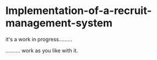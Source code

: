# Implementation-of-a-recruit-management-system

it's a work in progress......... 

.......... work as you like with it.
